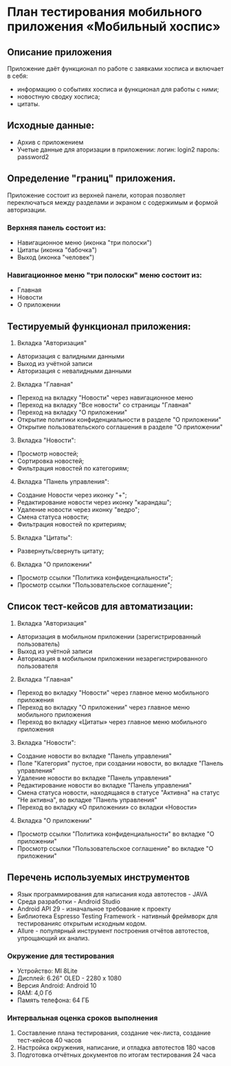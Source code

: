 # План тестирования мобильного приложения «Мобильный хоспис»

## Описание приложения
Приложение даёт функционал по работе с заявками хосписа и включает в себя:

- информацию о событиях хосписа и функционал для работы с ними;
- новостную сводку хосписа;
- цитаты.

## Исходные данные:
- Архив с приложением
- Учетые данные для аторизации в приложении: логин: login2 пароль: password2

## Определение "границ" приложения.
Приложение состоит из верхней панели, которая позволяет переключаться между разделами и экраном с содержимым и формой авторизации.

### Верхняя панель состоит из:

- Навигационное меню (иконка "три полоски")
- Цитаты (иконка "бабочка")
- Выход (иконка "человек")

### Навигационное меню "три полоски" меню состоит из:

- Главная
- Новости
- О приложении

## Тестируемый функционал приложения:

1. Вкладка "Авторизация"

- Авторизация с валидными данными
- Выход из учётной записи
- Авторизация с невалидными данными
  
2. Вкладка "Главная"

- Переход на вкладку "Новости" через навигационное меню
- Переход на вкладку "Все новости" со страницы "Главная"
- Переход на вкладку "О приложении"
- Открытие политики конфиденциальности в разделе "О приложении"
- Открытие пользовательского соглашения в разделе "О приложении"

3. Вкладка "Новости":

- Просмотр новостей;
- Сортировка новостей;
- Фильтрация новостей по категориям;
  
4. Вкладка "Панель управления":

- Создание Новости через иконку "+";
- Редактирование новости через иконку "карандаш";
- Удаление новости через иконку "ведро";
- Смена статуса новости; 
- Фильтрация новостей по критериям;
  
5. Вкладка "Цитаты":

- Развернуть/свернуть цитату;

6. Вкладка "О приложении"

- Просмотр ссылки "Политика конфиденциальности";
- Просмотр ссылки "Пользовательское соглашение";

## Список тест-кейсов для автоматизации:

1. Вкладка "Авторизация"

- Авторизация в мобильном приложении (зарегистрированный пользователь)
- Выход из учётной записи
- Авторизация в мобильном приложении незарегистрированного пользователя

2. Вкладка "Главная"

- Переход во вкладку "Новости" через главное меню мобильного приложения
- Переход во вкладку "О приложении" через главное меню мобильного приложения
- Переход во вкладку «Цитаты» через главное меню мобильного приложения

3. Вкладка "Новости":

- Создание новости во вкладке "Панель управления"
- Поле "Категория" пустое, при создании новости, во вкладке "Панель управления"
- Удаление новости во вкладке "Панель управления"
- Редактирование новости во вкладке "Панель управления"
- Смена статуса новости, находящаяся в статусе "Активна" на статус "Не активна", во вкладке "Панель управления"
- Переход во вкладку «О приложении» со вкладки «Новости»

4. Вкладка "О приложении"

- Просмотр ссылки "Политика конфиденциальности" во вкладке "О приложении"
- Просмотр ссылки "Пользовательское соглашение" во вкладке "О приложении"

## Перечень используемых инструментов

- Язык программирования для написания кода автотестов - JAVA
- Среда разработки - Android Studio
- Android API 29 - изначальное требование к проекту
- Библиотека Espresso Testing Framework - нативный фреймворк для тестированияс открытым исходным кодом.
- Allure - популярный инструмент построения отчётов автотестов, упрощающий их анализ.

### Окружение для тестирования 

- Устройство: MI 8Lite
- Дисплей: 6.26" OLED - 2280 х 1080
- Версия Android: Android 10
- RAM: 4,0 Гб
- Память телефона: 64 ГБ

### Интервальная оценка сроков выполнения
1. Составление плана тестирования, создание чек-листа, создание тест-кейсов 40 часов
2. Настройка окружения, написание, и отладка автотестов 180 часов
3. Подготовка отчётных документов по итогам тестирования 24 часа
